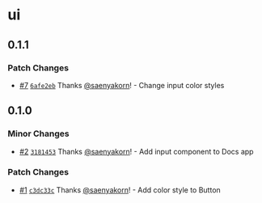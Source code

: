 # ui

## 0.1.1

### Patch Changes

- [#7](https://github.com/saenyakorn/turborepo-versioning-demo/pull/7) [`6afe2eb`](https://github.com/saenyakorn/turborepo-versioning-demo/commit/6afe2eb2ab556165119b62f89517943815389d10) Thanks [@saenyakorn](https://github.com/saenyakorn)! - Change input color styles

## 0.1.0

### Minor Changes

- [#2](https://github.com/saenyakorn/turborepo-versioning-demo/pull/2) [`3181453`](https://github.com/saenyakorn/turborepo-versioning-demo/commit/318145367e66e609c4271e444eeb99426e5bdc5e) Thanks [@saenyakorn](https://github.com/saenyakorn)! - Add input component to Docs app

### Patch Changes

- [#1](https://github.com/saenyakorn/turborepo-versioning-demo/pull/1) [`c3dc33c`](https://github.com/saenyakorn/turborepo-versioning-demo/commit/c3dc33c0fee8e8b13cdd652674c9485eecae0481) Thanks [@saenyakorn](https://github.com/saenyakorn)! - Add color style to Button
